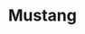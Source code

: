 ---
title: "Mustang"

year: 2015

director: "Deniz Gamze Ergüven"

summary: "Five girls are orphaned and their caretakers rush to fold them into a traditional rural turkish life"

comment: "This is full of sorrow and rebellion in a way that makes you feel it. Some characters are simple, but never flat. Good shit."

image: "https://64.media.tumblr.com/2a96b467e1cf37902682302255f4a57d/565d32f374e8b8fa-9e/s540x810/cdd376ec774b1a25a94a3f9446b56dcfbc79cbbf.gifv"

imdb: "https://www.imdb.com/title/tt3966404/"

quotes:
  - "I slept with the entire world."
---